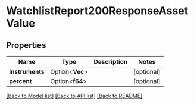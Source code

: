 # WatchlistReport200ResponseAssetValue

## Properties

Name | Type | Description | Notes
------------ | ------------- | ------------- | -------------
**instruments** | Option<**Vec<i64>**> |  | [optional]
**percent** | Option<**f64**> |  | [optional]

[[Back to Model list]](../README.md#documentation-for-models) [[Back to API list]](../README.md#documentation-for-api-endpoints) [[Back to README]](../README.md)


